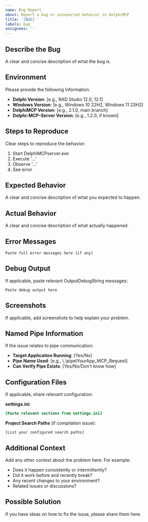 ```yaml
---
name: Bug Report
about: Report a bug or unexpected behavior in DelphiMCP
title: '[BUG] '
labels: bug
assignees: ''
---
```


## Describe the Bug

A clear and concise description of what the bug is.

## Environment

Please provide the following information:

- **Delphi Version**: [e.g., RAD Studio 12.0, 12.1]
- **Windows Version**: [e.g., Windows 10 22H2, Windows 11 23H2]
- **DelphiMCP Version**: [e.g., 2.1.0, main branch]
- **Delphi-MCP-Server Version**: [e.g., 1.2.0, if known]

## Steps to Reproduce

Clear steps to reproduce the behavior:

1. Start DelphiMCPserver.exe
2. Execute '...'
3. Observe '...'
4. See error

## Expected Behavior

A clear and concise description of what you expected to happen.

## Actual Behavior

A clear and concise description of what actually happened.

## Error Messages

```
Paste full error messages here (if any)
```

## Debug Output

If applicable, paste relevant OutputDebugString messages:

```
Paste debug output here
```

## Screenshots

If applicable, add screenshots to help explain your problem.

## Named Pipe Information

If the issue relates to pipe communication:

- **Target Application Running**: [Yes/No]
- **Pipe Name Used**: [e.g., \\.\pipe\YourApp_MCP_Request]
- **Can Verify Pipe Exists**: [Yes/No/Don't know how]

## Configuration Files

If applicable, share relevant configuration:

**settings.ini**:
```ini
[Paste relevant sections from settings.ini]
```

**Project Search Paths** (if compilation issue):
```
[List your configured search paths]
```

## Additional Context

Add any other context about the problem here. For example:
- Does it happen consistently or intermittently?
- Did it work before and recently break?
- Any recent changes to your environment?
- Related issues or discussions?

## Possible Solution

If you have ideas on how to fix the issue, please share them here.
